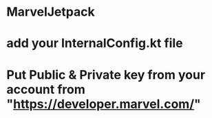 # MarvelJetpack

# add your InternalConfig.kt file 
# Put Public & Private key from your account from "https://developer.marvel.com/"